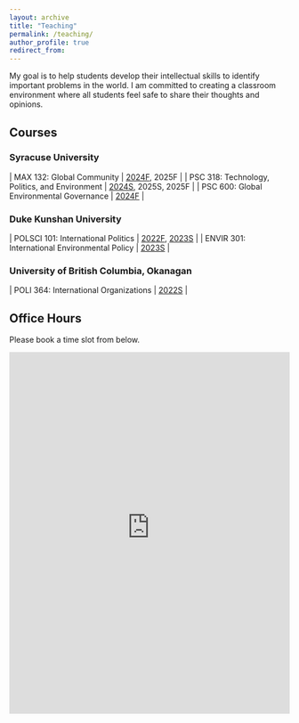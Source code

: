 ```yaml
---
layout: archive
title: "Teaching"
permalink: /teaching/
author_profile: true
redirect_from:
---
```


My goal is to help students develop their intellectual skills to identify important problems in the world. I am committed to creating a classroom environment where all students feel safe to share their thoughts and opinions.

## Courses

### Syracuse University

| MAX 132: Global Community | [2024F](../teaching/max132_202408/), 2025F  |
| PSC 318: Technology, Politics, and Environment | [2024S](../teaching/psc318_202401/), 2025S, 2025F |
| PSC 600: Global Environmental Governance | [2024F](../teaching/psc600_202408/) |


### Duke Kunshan University

| POLSCI 101: International Politics | [2022F](../teaching/polsci101_202202/), [2023S](../teaching/polsci101_202304/)  |
| ENVIR 301: International Environmental Policy | [2023S](../teaching/envir301_202304/) |


### University of British Columbia, Okanagan

| POLI 364: International Organizations | [2022S](../teaching/poli364_202201/) |
   



## Office Hours

Please book a time slot from below.

<iframe src="https://takumishibaike.youcanbook.me/?noframe=true&skipHeaderFooter=true" id="ycbmiframetakumishibaike" style="width:100%;height:650px;border:0px;background-color:transparent;" frameborder="0" allowtransparency="true"></iframe><script>window.addEventListener && window.addEventListener("message", function(event){if (event.origin === "https://takumishibaike.youcanbook.me"){document.getElementById("ycbmiframetakumishibaike").style.height = event.data + "px";}}, false);</script>
